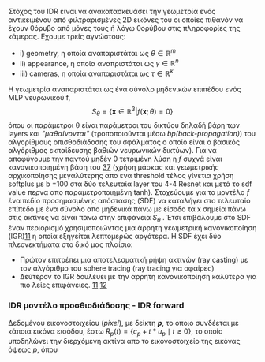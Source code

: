 
Στόχος του IDR  ειναι να ανακατασκευάσει την γεωμετρία ενός αντικειμένου από φιλτραρισμένες 2D εικόνες του οι οποίες πιθανόν να έχουν θόρυβο από μόνες τους ή λόγω θορύβου στις πληροφορίες της κάμερας. Εχουμε τρείς αγνώστους:
<br>

* i) geometry, η οποία αναπαριστάται ως $\theta \in \mathbb{R}^{m}$    
* ii) appearance, η οποία αναπριστάται ως $\gamma \in \mathbb{R}^{n}$   
* iii) cameras, η οποία αναπαριστάται ως $\tau \in \mathbb{R}^{k}$     

Η γεωμετρία αναπαριστάται ως ένα σύνολο μηδενικών επιπέδου ενός MLP νευρωνικού f, 
$$S_{\theta} = \{\textbf{x} \in\mathbb{R}^{3}  |  f(\textbf{x};\theta) = 0\}$$
 όπου οι παράμετροι θ είναι παράμετροι του δικτύου δηλαδή βάρη των layers και *"μαθαίνονται"* (τροποποιούνται μέσω *bp(back-propagation)*) του αλγορίθμους οπισθοδιάδοσης του σφάλματος ο οποίο είναι ο βασικός αλγόριθμος εκπαίδευσης βαθιών νευρωνικών δικτύων). Για να αποφύγουμε την παντού μηδέν 0 τετριμένη λύση η *f*  συχνά είναι κανονικοποιημένη βάση του [37](https://arxiv.org/pdf/1812.03828.pdf) 
 (χρήση μάσκας και γεωμετρικής αρχικοποίησης μεγαλύτερης απο ενα threshold τέλος γίνετια χρήση softplus με b =100 στα δύο τελευταία layer του 4-4 Resnet και μετά το sdf value περνα απο παραμετροποιημένη tanh).  Στοχεύουμε για το μοντέλο *f* ένα πεδίο προσημασμένης απόστασης (SDF) να καταλήγει στο τελευταίο επίπεδο με ένα σύνολο απο μηδενικά πάνω με είσοδο τα  x σημεία πάνω στις ακτίνες να είναι πάνω στην επιφάνεια *$S_{\theta}$* . Έτσι επιβάλουμε στο SDF έναν περιορισμό χρησιμοποιώντας μια άρρητη γεωμετρική κανονικοποίηση (IGR)[11](https://arxiv.org/abs/2002.10099) η οποία εξηγείται λεπτομερώς αργότερα. Η SDF έχει δύο πλεονεκτήματα στο δικό μας πλαίσιο:
 *  Πρώτον επιτρέπει μια αποτελεσματική ρήψη ακτινών (ray casting) με τον αλγόριθμο του sphere tracing (ray tracing για σφαίρες)
 * Δεύτερον το IGR δουλέυει με την αρρητη κανονικοποίηση καλύτερα για πιο λείες επιφάνειες. [11](https://arxiv.org/abs/2002.10099) [12](https://www.researchgate.net/publication/2792108_Sphere_Tracing_A_Geometric_Method_for_the_Antialiased_Ray_Tracing_of_Implicit_Surfaces)
 
###  IDR μοντέλο προσθιοδιάδοσης - IDR forward

Δεδομένου εικονοστοιχείου (*pixel*), με δείκτη ***p***, το οποιο συνδέεται με κάποια εικόνα εισόδου, έστω $R_{p}(t)= \{ c_p+t*u_p \mid t \geq 0\}$, το οποίο υποδηλώνει την διερχόμενη ακτίνα απο το εικονοστοιχείο της εικόνας όψεως *p*, όπου 

